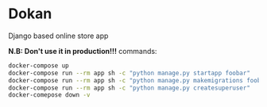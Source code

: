 # Dokan
Django based online store app

**N.B: Don't use it in production!!!**
commands:
```bash
docker-compose up
docker-compose run --rm app sh -c "python manage.py startapp foobar"
docker-compose run --rm app sh -c "python manage.py makemigrations foobar"
docker-compose run --rm app sh -c "python manage.py createsuperuser"
docker-comepose down -v
```
